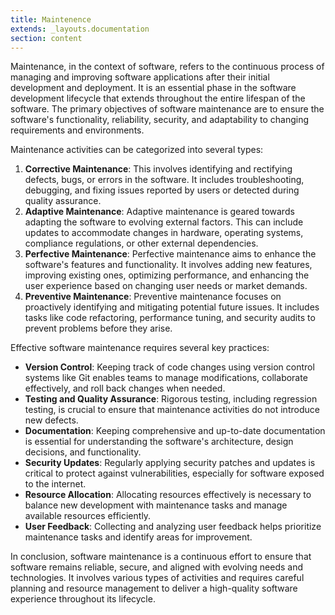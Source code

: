 ```yaml
---
title: Maintenence
extends: _layouts.documentation
section: content
---
```


Maintenance, in the context of software, refers to the continuous process of managing and improving software applications after their initial development and deployment. It is an essential phase in the software development lifecycle that extends throughout the entire lifespan of the software. The primary objectives of software maintenance are to ensure the software's functionality, reliability, security, and adaptability to changing requirements and environments.

Maintenance activities can be categorized into several types:

1. **Corrective Maintenance**: This involves identifying and rectifying defects, bugs, or errors in the software. It includes troubleshooting, debugging, and fixing issues reported by users or detected during quality assurance.
2. **Adaptive Maintenance**: Adaptive maintenance is geared towards adapting the software to evolving external factors. This can include updates to accommodate changes in hardware, operating systems, compliance regulations, or other external dependencies.
3. **Perfective Maintenance**: Perfective maintenance aims to enhance the software's features and functionality. It involves adding new features, improving existing ones, optimizing performance, and enhancing the user experience based on changing user needs or market demands.
4. **Preventive Maintenance**: Preventive maintenance focuses on proactively identifying and mitigating potential future issues. It includes tasks like code refactoring, performance tuning, and security audits to prevent problems before they arise.

Effective software maintenance requires several key practices:

- **Version Control**: Keeping track of code changes using version control systems like Git enables teams to manage modifications, collaborate effectively, and roll back changes when needed.
- **Testing and Quality Assurance**: Rigorous testing, including regression testing, is crucial to ensure that maintenance activities do not introduce new defects.
- **Documentation**: Keeping comprehensive and up-to-date documentation is essential for understanding the software's architecture, design decisions, and functionality.
- **Security Updates**: Regularly applying security patches and updates is critical to protect against vulnerabilities, especially for software exposed to the internet.
- **Resource Allocation**: Allocating resources effectively is necessary to balance new development with maintenance tasks and manage available resources efficiently.
- **User Feedback**: Collecting and analyzing user feedback helps prioritize maintenance tasks and identify areas for improvement.

In conclusion, software maintenance is a continuous effort to ensure that software remains reliable, secure, and aligned with evolving needs and technologies. It involves various types of activities and requires careful planning and resource management to deliver a high-quality software experience throughout its lifecycle.